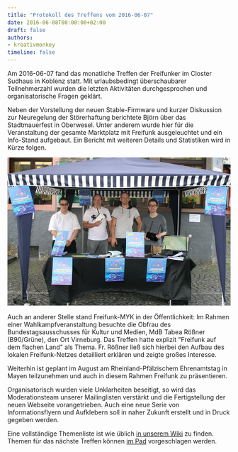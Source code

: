 ```yaml
---
title: "Protokoll des Treffens vom 2016-06-07"
date: 2016-06-08T00:00:00+02:00
draft: false
authors:
- kreativmonkey
timeline: false
---
```


Am 2016-06-07 fand das monatliche Treffen der Freifunker im Closter Sudhaus in Koblenz statt. Mit urlaubsbedingt überschaubarer Teilnehmerzahl wurden die letzten Aktivitäten durchgesprochen und organisatorische Fragen geklärt.

Neben der Vorstellung der neuen Stable-Firmware und kurzer Diskussion zur Neuregelung der Störerhaftung berichtete Björn über das Stadtmauerfest in Oberwesel. Unter anderem wurde hier für die Veranstaltung der gesamte Marktplatz mit Freifunk ausgeleuchtet und ein Info-Stand aufgebaut. Ein Bericht mit weiteren Details und Statistiken wird in Kürze folgen.

![](images/ckmg55axiaqinbr_jpg-large.jpg)

Auch an anderer Stelle stand Freifunk-MYK in der Öffentlichkeit: Im Rahmen einer Wahlkampfveranstaltung besuchte die Obfrau des Bundestagsausschusses für Kultur und Medien, MdB Tabea Rößner (B90/Grüne), den Ort Virneburg. Das Treffen hatte explizit "Freifunk auf dem flachen Land" als Thema. Fr. Rößner ließ sich hierbei den Aufbau des lokalen Freifunk-Netzes detailliert erklären und zeigte großes Interesse.

Weiterhin ist geplant im August am Rheinland-Pfälzischem Ehrenamtstag in Mayen teilzunehmen und auch in diesem Rahmen Freifunk zu präsentieren.

Organisatorisch wurden viele Unklarheiten beseitigt, so wird das Moderationsteam unserer Mailinglisten verstärkt und die Fertigstellung der neuen Webseite vorangetrieben. Auch eine neue Serie von Informationsflyern und Aufklebern soll in naher Zukunft erstellt und in Druck gegeben werden.

Eine vollständige Themenliste ist wie üblich [in unserem Wiki](http://wiki.freifunk-myk.de/protokol/treffen_2016-06-07) zu finden. Themen für das nächste Treffen können [im Pad](https://pad.freifunk.net/p/ffmyk-treffen) vorgeschlagen werden.
